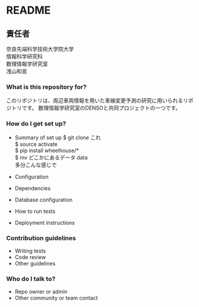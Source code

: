 # README

## 責任者

奈良先端科学技術大学院大学  
情報科学研究科  
数理情報学研究室  
浅山和宣

### What is this repository for?

このリポジトリは、周辺車両情報を用いた車線変更予測の研究に用いられるリポジトリです。
数理情報学研究室のDENSOと共同プロジェクトの一つです。

### How do I get set up?


* Summary of set up
$ git clone これ  
$ source activate  
$ pip install wheelhouse/*  
$ mv どこかにあるデータ data  
多分こんな感じで

* Configuration
* Dependencies
* Database configuration
* How to run tests
* Deployment instructions

### Contribution guidelines ###

* Writing tests
* Code review
* Other guidelines

### Who do I talk to? ###

* Repo owner or admin
* Other community or team contact